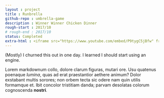 ```yaml
---
layout : project
title : Runbrella
github-repo : umbrella-game
description : Winner Winner Chicken Dinner
rough-start : 2017/10
# rough-end : 2017/10
status: Completed
extra-html : <iframe src="https://www.youtube.com/embed/P9tygC5jBfw" frameborder="0" allow="autoplay; encrypted-media" allowfullscreen></iframe>
---
```


(Mostly) I churned this out in one day. I learned I should start using an engine.

Lorem markdownum collo, dolore clarum figuras, mutari ore. Usu quatenus poenaque
*lumina*, quas ad erat praestantior aethere animum? Dolor exstabant multis
sorores; non orbem tecta sic odere nam quin utilis formamque et. Ibit concolor
tristitiam danda; parvam desolatas colorum cognoscenda **nostri**.
